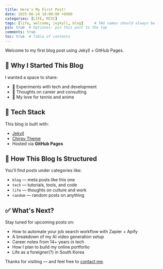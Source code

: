 ```yaml
---
title: Here's My First Post!
date: 2025-06-24 18:00:00 +0900
categories: [LIFE, MISC]
tags: [life, welcome, jeykyll, blog]     # TAG names should always be lowercase
pin: true  # Optional: pin this post to the top
comments: true
toc: true  # Table of contents
---
```


Welcome to my first blog post using Jekyll + GitHub Pages.

## 🧠 Why I Started This Blog

I wanted a space to share:

- 🧪 Experiments with tech and development
- 🧵 Thoughts on career and consulting
- 🎾 My love for tennis and anime

## 🔧 Tech Stack

This blog is built with:

- [Jekyll](https://jekyllrb.com/)
- [Chirpy Theme](https://github.com/cotes2020/jekyll-theme-chirpy)
- Hosted via **GitHub Pages**

## 📌 How This Blog Is Structured

You'll find posts under categories like:

- `blog` — meta posts like this one
- `tech` — tutorials, tools, and code
- `life` — thoughts on culture and work
- `random` — random posts on anything

## ✅ What's Next?

Stay tuned for upcoming posts on:

- How to automate your job search workflow with Zapier + Apify
- A breakdown of my AI video generation setup
- Career notes from 14+ years in tech
- How I plan to build my online portforlio
- Life as a foreigner(?) in South Korea

Thanks for visiting — and feel free to [contact me](mailto:john.juhyong.kang@gmail.com).
